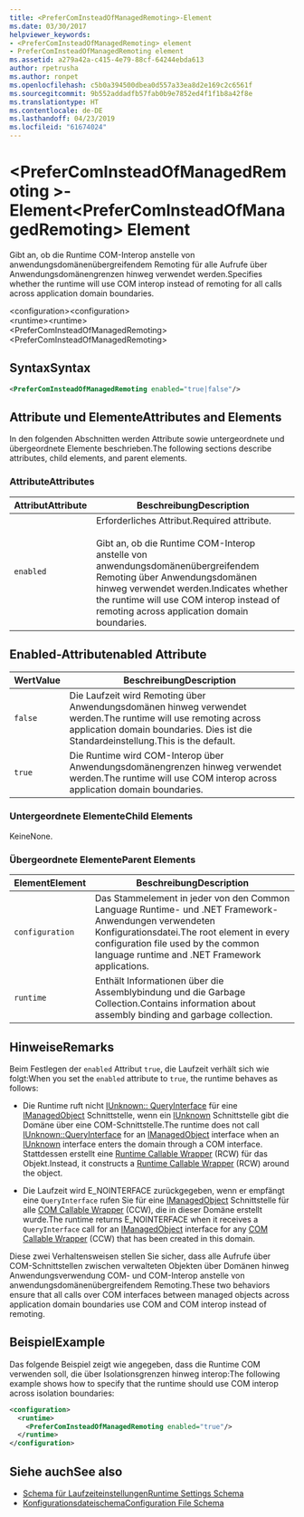 ```yaml
---
title: <PreferComInsteadOfManagedRemoting>-Element
ms.date: 03/30/2017
helpviewer_keywords:
- <PreferComInsteadOfManagedRemoting> element
- PreferComInsteadOfManagedRemoting element
ms.assetid: a279a42a-c415-4e79-88cf-64244ebda613
author: rpetrusha
ms.author: ronpet
ms.openlocfilehash: c5b0a394500dbea0d557a33ea8d2e169c2c6561f
ms.sourcegitcommit: 9b552addadfb57fab0b9e7852ed4f1f1b8a42f8e
ms.translationtype: HT
ms.contentlocale: de-DE
ms.lasthandoff: 04/23/2019
ms.locfileid: "61674024"
---
```

# <a name="prefercominsteadofmanagedremoting-element"></a><span data-ttu-id="dd50b-102">\<PreferComInsteadOfManagedRemoting >-Element</span><span class="sxs-lookup"><span data-stu-id="dd50b-102">\<PreferComInsteadOfManagedRemoting> Element</span></span>
<span data-ttu-id="dd50b-103">Gibt an, ob die Runtime COM-Interop anstelle von anwendungsdomänenübergreifendem Remoting für alle Aufrufe über Anwendungsdomänengrenzen hinweg verwendet werden.</span><span class="sxs-lookup"><span data-stu-id="dd50b-103">Specifies whether the runtime will use COM interop instead of remoting for all calls across application domain boundaries.</span></span>  
  
 <span data-ttu-id="dd50b-104">\<configuration></span><span class="sxs-lookup"><span data-stu-id="dd50b-104">\<configuration></span></span>  
<span data-ttu-id="dd50b-105">\<runtime></span><span class="sxs-lookup"><span data-stu-id="dd50b-105">\<runtime></span></span>  
<span data-ttu-id="dd50b-106">\<PreferComInsteadOfManagedRemoting></span><span class="sxs-lookup"><span data-stu-id="dd50b-106">\<PreferComInsteadOfManagedRemoting></span></span>  
  
## <a name="syntax"></a><span data-ttu-id="dd50b-107">Syntax</span><span class="sxs-lookup"><span data-stu-id="dd50b-107">Syntax</span></span>  
  
```xml  
<PreferComInsteadOfManagedRemoting enabled="true|false"/>  
```  
  
## <a name="attributes-and-elements"></a><span data-ttu-id="dd50b-108">Attribute und Elemente</span><span class="sxs-lookup"><span data-stu-id="dd50b-108">Attributes and Elements</span></span>  
 <span data-ttu-id="dd50b-109">In den folgenden Abschnitten werden Attribute sowie untergeordnete und übergeordnete Elemente beschrieben.</span><span class="sxs-lookup"><span data-stu-id="dd50b-109">The following sections describe attributes, child elements, and parent elements.</span></span>  
  
### <a name="attributes"></a><span data-ttu-id="dd50b-110">Attribute</span><span class="sxs-lookup"><span data-stu-id="dd50b-110">Attributes</span></span>  
  
|<span data-ttu-id="dd50b-111">Attribut</span><span class="sxs-lookup"><span data-stu-id="dd50b-111">Attribute</span></span>|<span data-ttu-id="dd50b-112">Beschreibung</span><span class="sxs-lookup"><span data-stu-id="dd50b-112">Description</span></span>|  
|---------------|-----------------|  
|`enabled`|<span data-ttu-id="dd50b-113">Erforderliches Attribut.</span><span class="sxs-lookup"><span data-stu-id="dd50b-113">Required attribute.</span></span><br /><br /> <span data-ttu-id="dd50b-114">Gibt an, ob die Runtime COM-Interop anstelle von anwendungsdomänenübergreifendem Remoting über Anwendungsdomänen hinweg verwendet werden.</span><span class="sxs-lookup"><span data-stu-id="dd50b-114">Indicates whether the runtime will use COM interop instead of remoting across application domain boundaries.</span></span>|  
  
## <a name="enabled-attribute"></a><span data-ttu-id="dd50b-115">Enabled-Attribut</span><span class="sxs-lookup"><span data-stu-id="dd50b-115">enabled Attribute</span></span>  
  
|<span data-ttu-id="dd50b-116">Wert</span><span class="sxs-lookup"><span data-stu-id="dd50b-116">Value</span></span>|<span data-ttu-id="dd50b-117">Beschreibung</span><span class="sxs-lookup"><span data-stu-id="dd50b-117">Description</span></span>|  
|-----------|-----------------|  
|`false`|<span data-ttu-id="dd50b-118">Die Laufzeit wird Remoting über Anwendungsdomänen hinweg verwendet werden.</span><span class="sxs-lookup"><span data-stu-id="dd50b-118">The runtime will use remoting across application domain boundaries.</span></span> <span data-ttu-id="dd50b-119">Dies ist die Standardeinstellung.</span><span class="sxs-lookup"><span data-stu-id="dd50b-119">This is the default.</span></span>|  
|`true`|<span data-ttu-id="dd50b-120">Die Runtime wird COM-Interop über Anwendungsdomänengrenzen hinweg verwendet werden.</span><span class="sxs-lookup"><span data-stu-id="dd50b-120">The runtime will use COM interop across application domain boundaries.</span></span>|  
  
### <a name="child-elements"></a><span data-ttu-id="dd50b-121">Untergeordnete Elemente</span><span class="sxs-lookup"><span data-stu-id="dd50b-121">Child Elements</span></span>  
 <span data-ttu-id="dd50b-122">Keine</span><span class="sxs-lookup"><span data-stu-id="dd50b-122">None.</span></span>  
  
### <a name="parent-elements"></a><span data-ttu-id="dd50b-123">Übergeordnete Elemente</span><span class="sxs-lookup"><span data-stu-id="dd50b-123">Parent Elements</span></span>  
  
|<span data-ttu-id="dd50b-124">Element</span><span class="sxs-lookup"><span data-stu-id="dd50b-124">Element</span></span>|<span data-ttu-id="dd50b-125">Beschreibung</span><span class="sxs-lookup"><span data-stu-id="dd50b-125">Description</span></span>|  
|-------------|-----------------|  
|`configuration`|<span data-ttu-id="dd50b-126">Das Stammelement in jeder von den Common Language Runtime- und .NET Framework-Anwendungen verwendeten Konfigurationsdatei.</span><span class="sxs-lookup"><span data-stu-id="dd50b-126">The root element in every configuration file used by the common language runtime and .NET Framework applications.</span></span>|  
|`runtime`|<span data-ttu-id="dd50b-127">Enthält Informationen über die Assemblybindung und die Garbage Collection.</span><span class="sxs-lookup"><span data-stu-id="dd50b-127">Contains information about assembly binding and garbage collection.</span></span>|  
  
## <a name="remarks"></a><span data-ttu-id="dd50b-128">Hinweise</span><span class="sxs-lookup"><span data-stu-id="dd50b-128">Remarks</span></span>  
 <span data-ttu-id="dd50b-129">Beim Festlegen der `enabled` Attribut `true`, die Laufzeit verhält sich wie folgt:</span><span class="sxs-lookup"><span data-stu-id="dd50b-129">When you set the `enabled` attribute to `true`, the runtime behaves as follows:</span></span>  
  
- <span data-ttu-id="dd50b-130">Die Runtime ruft nicht [IUnknown:: QueryInterface](https://go.microsoft.com/fwlink/?LinkID=144867) für eine [IManagedObject](../../../../../docs/framework/unmanaged-api/hosting/imanagedobject-interface.md) Schnittstelle, wenn ein [IUnknown](https://go.microsoft.com/fwlink/?LinkId=148003) Schnittstelle gibt die Domäne über eine COM-Schnittstelle.</span><span class="sxs-lookup"><span data-stu-id="dd50b-130">The runtime does not call [IUnknown::QueryInterface](https://go.microsoft.com/fwlink/?LinkID=144867) for an [IManagedObject](../../../../../docs/framework/unmanaged-api/hosting/imanagedobject-interface.md) interface when an [IUnknown](https://go.microsoft.com/fwlink/?LinkId=148003) interface enters the domain through a COM interface.</span></span> <span data-ttu-id="dd50b-131">Stattdessen erstellt eine [Runtime Callable Wrapper](../../../../../docs/framework/interop/runtime-callable-wrapper.md) (RCW) für das Objekt.</span><span class="sxs-lookup"><span data-stu-id="dd50b-131">Instead, it constructs a [Runtime Callable Wrapper](../../../../../docs/framework/interop/runtime-callable-wrapper.md) (RCW) around the object.</span></span>  
  
- <span data-ttu-id="dd50b-132">Die Laufzeit wird E_NOINTERFACE zurückgegeben, wenn er empfängt eine `QueryInterface` rufen Sie für eine [IManagedObject](../../../../../docs/framework/unmanaged-api/hosting/imanagedobject-interface.md) Schnittstelle für alle [COM Callable Wrapper](../../../../../docs/framework/interop/com-callable-wrapper.md) (CCW), die in dieser Domäne erstellt wurde.</span><span class="sxs-lookup"><span data-stu-id="dd50b-132">The runtime returns E_NOINTERFACE when it receives a `QueryInterface` call for an [IManagedObject](../../../../../docs/framework/unmanaged-api/hosting/imanagedobject-interface.md) interface for any [COM Callable Wrapper](../../../../../docs/framework/interop/com-callable-wrapper.md) (CCW) that has been created in this domain.</span></span>  
  
 <span data-ttu-id="dd50b-133">Diese zwei Verhaltensweisen stellen Sie sicher, dass alle Aufrufe über COM-Schnittstellen zwischen verwalteten Objekten über Domänen hinweg Anwendungsverwendung COM- und COM-Interop anstelle von anwendungsdomänenübergreifendem Remoting.</span><span class="sxs-lookup"><span data-stu-id="dd50b-133">These two behaviors ensure that all calls over COM interfaces between managed objects across application domain boundaries use COM and COM interop instead of remoting.</span></span>  
  
## <a name="example"></a><span data-ttu-id="dd50b-134">Beispiel</span><span class="sxs-lookup"><span data-stu-id="dd50b-134">Example</span></span>  
 <span data-ttu-id="dd50b-135">Das folgende Beispiel zeigt wie angegeben, dass die Runtime COM verwenden soll, die über Isolationsgrenzen hinweg interop:</span><span class="sxs-lookup"><span data-stu-id="dd50b-135">The following example shows how to specify that the runtime should use COM interop across isolation boundaries:</span></span>  
  
```xml  
<configuration>  
  <runtime>  
    <PreferComInsteadOfManagedRemoting enabled="true"/>  
  </runtime>  
</configuration>  
```  
  
## <a name="see-also"></a><span data-ttu-id="dd50b-136">Siehe auch</span><span class="sxs-lookup"><span data-stu-id="dd50b-136">See also</span></span>

- [<span data-ttu-id="dd50b-137">Schema für Laufzeiteinstellungen</span><span class="sxs-lookup"><span data-stu-id="dd50b-137">Runtime Settings Schema</span></span>](../../../../../docs/framework/configure-apps/file-schema/runtime/index.md)
- [<span data-ttu-id="dd50b-138">Konfigurationsdateischema</span><span class="sxs-lookup"><span data-stu-id="dd50b-138">Configuration File Schema</span></span>](../../../../../docs/framework/configure-apps/file-schema/index.md)
